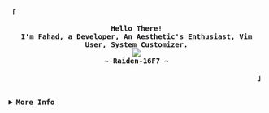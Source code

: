 <!-- Rxyhn's Aesthetic GitHub Profile -->
<div align="justify">

<!-- Profile -->
<p align="left"><strong><samp>「</samp></strong></p>
  <p align="center">
    <samp>
      <b>
        Hello There!
      <br>
        I'm Fahad, a Developer, An Aesthetic's Enthusiast, Vim User, System Customizer.
      </b>
      <br>
        <image src="https://readme-typing-svg.herokuapp.com?font=Jetbrains-Mono&size=16&color=2dfc95&center=true&width=410&height=55&lines=I+code+beautiful+and+aesthetic+apps.">
<br>
           <b>
        ~ Raiden-16F7 ~
      </b>
    </samp>
  </p>
<p align="right"><strong><samp>」</samp></strong></p>

<br>

<details>
<summary><samp><b>More Info</b></samp></summary>
<br>
          <!-- Skills and Technologies -->
<h2 align="center">💻 Skills and Technologies</h2>
<p align="center">
  <!-- React Native -->
  <img src="https://img.shields.io/badge/React_Native-20232A?style=for-the-badge&logo=react&logoColor=61DAFB"/>
  <!-- JavaScript -->
  <img src="https://img.shields.io/badge/JavaScript-323330?style=for-the-badge&logo=javascript&logoColor=F7DF1E"/>
  <!-- REST APIs -->
  <img src="https://img.shields.io/badge/REST_APIs-3EAAAF?style=for-the-badge&logo=rest&logoColor=white"/>
  <!-- Git -->
  <img src="https://img.shields.io/badge/Git-F05032?style=for-the-badge&logo=git&logoColor=white"/>
  <!-- GitHub -->
  <img src="https://img.shields.io/badge/GitHub-100000?style=for-the-badge&logo=github&logoColor=white"/>
  <!-- Node.js -->
  <img src="https://img.shields.io/badge/Node.js-43853D?style=for-the-badge&logo=node-dot-js&logoColor=white"/>
  <!-- npm -->
  <img src="https://img.shields.io/badge/npm-CB3837?style=for-the-badge&logo=npm&logoColor=white"/>
  <!-- Android -->
  <img src="https://img.shields.io/badge/Android-3DDC84?style=for-the-badge&logo=android&logoColor=white"/>
  <!-- Firebase -->
  <img src="https://img.shields.io/badge/Firebase-FFCA28?style=for-the-badge&logo=firebase&logoColor=black"/>
  <!-- Vim -->
  <img src="https://img.shields.io/badge/Vim-2dfc95?style=for-the-badge&logo=vim&logoColor=black"/>
  <!-- Figma for UI/UX Design -->
  <img src="https://img.shields.io/badge/Figma-F24E1E?style=for-the-badge&logo=figma&logoColor=white"/>
</p> 

  <h2>🛠️ My Favorite Tools</h2>
  <!-- Some badges are from https://github.com/Ileriayo/markdown-badges -->

  <h3>👨‍💻 Programming and Markup Languages</h3>

  <p>
      <a href="https://github.com/search?q=user%3ADenverCoder1+language%3Aassembly"><img alt="MIPS Assembly" src="https://custom-icon-badges.demolab.com/badge/Assembly-525252.svg?logo=asm-hex&logoColor=white"></a>
      <a href="https://github.com/search?q=user%3ADenverCoder1+language%3Abash"><img alt="Bash" src="https://img.shields.io/badge/Bash-121011.svg?logo=gnu-bash&logoColor=white"></a>
      <a href="https://github.com/search?q=user%3ADenverCoder1+language%3Ac"><img alt="C" src="https://custom-icon-badges.demolab.com/badge/C-03599C.svg?logo=c-in-hexagon&logoColor=white"></a>
      <a href="https://github.com/search?q=user%3ADenverCoder1+language%3Acpp"><img alt="C++" src="https://custom-icon-badges.demolab.com/badge/C++-9C033A.svg?logo=cpp2&logoColor=white"></a>
      <a href="https://github.com/search?q=user%3ADenverCoder1+language%3Acss"><img alt="CSS" src="https://img.shields.io/badge/CSS-1572B6.svg?logo=css3&logoColor=white"></a>
      <a href="https://github.com/search?q=user%3ADenverCoder1+language%3Ahtml"><img alt="HTML" src="https://img.shields.io/badge/HTML-E34F26.svg?logo=html5&logoColor=white"></a>
      <a href="https://github.com/search?q=user%3ADenverCoder1+language%3Ajava"><img alt="Java" src="https://custom-icon-badges.demolab.com/badge/Java-007396.svg?logo=java&logoColor=white"></a>
      <a href="https://github.com/search?q=user%3ADenverCoder1+language%3Ajavascript"><img alt="JavaScript" src="https://img.shields.io/badge/JavaScript-F7DF1E.svg?logo=javascript&logoColor=black"></a>
      <a href="https://github.com/search?q=user%3ADenverCoder1+language%3Amarkdown"><img alt="Markdown" src="https://img.shields.io/badge/Markdown-000000.svg?logo=markdown&logoColor=white"></a>
      <a href="https://github.com/search?q=user%3ADenverCoder1+language%3Ajavascript"><img alt="Node.js" src="https://img.shields.io/badge/Node.js-43853D.svg?logo=node.js&logoColor=white"></a>
  </p>

  <h3>🧰 Frameworks and Libraries</h3>

  <p>
      <a href="#"><img alt="Bootstrap" src="https://img.shields.io/badge/Bootstrap-7952B3.svg?logo=bootstrap&logoColor=white"></a>
      <a href="#"><img alt="Material Design" src="https://img.shields.io/badge/Material%20Design-0081CB.svg?logo=material-design&logoColor=white"></a>
      <a href="#"><img alt="React" src="https://img.shields.io/badge/React-20232a.svg?logo=react&logoColor=%2361DAFB"></a>
  </p>

  <h3>🗄️ Databases and Cloud Hosting</h3>

  <p>
      <a href="#"><img alt="GitHub Pages" src="https://img.shields.io/badge/GitHub%20Pages-327FC7.svg?logo=github&logoColor=white"></a>
      <a href="#"><img alt="Notion" src="https://img.shields.io/badge/Notion-010101.svg?logo=notion&logoColor=white"></a>
  </p>

  <h3>💻 Software and Tools</h3>

  <p>
      <a href="#"><img alt="NeoVim" src="https://img.shields.io/badge/Vim-3DDC84?logo=vim&logoColor=white"></a>
      <a href="#"><img alt="Adobe" src="https://img.shields.io/badge/Adobe-FF0000.svg?logo=adobe&logoColor=white"></a>
      <a href="#"><img alt="Android" src="https://img.shields.io/badge/Android-3DDC84?logo=android&logoColor=white"></a>
      <a href="#"><img alt="Android Studio" src="https://img.shields.io/badge/Android%20Studio-008678.svg?logo=android-studio&logoColor=white"></a>
      <a href="#"><img alt="Arch Linux" src="https://img.shields.io/badge/Arch%20Linux-1793D1.svg?logo=arch-linux&logoColor=white"></a>
      <a href="#"><img alt="Bitwarden" src="https://img.shields.io/badge/-Bitwarden-175DDC?logo=bitwarden&logoColor=white"></a>
      <a href="#"><img alt="Brave" src="https://img.shields.io/badge/-Brave-FB542B?logo=brave&logoColor=white"></a>
      <a href="#"><img alt="Dark Reader" src="https://img.shields.io/badge/-Dark%20Reader-141E24?logo=dark-reader&logoColor=white"></a>
      <a href="#"><img alt="Discord" src="https://img.shields.io/badge/-Discord-5865F2.svg?logo=discord&logoColor=white"></a>
      <a href="#"><img alt="Git" src="https://img.shields.io/badge/Git-F05033.svg?logo=git&logoColor=white"></a>
      <a href="#"><img alt="GitHub Desktop" src="https://img.shields.io/badge/GitHub%20Desktop-8034A9.svg?logo=github&logoColor=white"></a>
     <a href="#"><img alt="Postman" src="https://img.shields.io/badge/Postman-FF6C37?logo=postman&logoColor=white"></a>
      <a href="#"><img alt="Stack Overflow" src="https://img.shields.io/badge/-Stack%20Overflow-FE7A16?logo=stack-overflow&logoColor=white"></a>
      <a href="#"><img alt="Visual Studio Code" src="https://img.shields.io/badge/Visual%20Studio%20Code-0078d7.svg?logo=visual-studio-code&logoColor=white"></a>
  </p>

<!-- Contact Me -->
<p align="center">
  <samp>  
    You can reach me at my [<a href="mailto:fahad.rizwan07@gmail.com">Email</a>]
  </samp>
</p>

<h2></h2><br>

<h2>📘 My Top Open-Source Projects</h2>

  <!-- Repo info cards - https://github.com/anuraghazra/github-readme-stats -->
  <!-- Small repo cards (fork) - https://github.com/DenverCoder1/github-readme-stats -->
  <p align="left">
    <a href="https://github.com/Raiden-16F7/arasakavs"><img width="278" src="https://denvercoder1-github-readme-stats.vercel.app/api/pin/?username=Raiden-16F7&repo=arasakavs&theme=react&bg_color=1F222E&title_color=F85D7F&hide_border=true&icon_color=F8D866&show_icons=false&border_radius=20" alt="readme-typing-svg"></a>
    <a href="https://github.com/Raiden-16F7/catvimstartpage"><img width="278" src="https://denvercoder1-github-readme-stats.vercel.app/api/pin/?username=Raiden-16F7&repo=catvimstartpage&theme=react&bg_color=1F222E&title_color=F85D7F&hide_border=true&icon_color=F8D866&show_icons=false&border_radius=20" alt="github-readme-streak-stats"></a>
    <a href="https://github.com/Raiden-16F7/tourxpress"><img width="278" src="https://denvercoder1-github-readme-stats.vercel.app/api/pin?username=Raiden-16F7&repo=tourxpress&theme=react&bg_color=1F222E&title_color=F85D7F&hide_border=true&icon_color=F8D866&show_icons=false&border_radius=20" alt="custom-icon-badges"></a>
    <a href="https://github.com/Raiden-16F7/vegagpt"><img width="278" src="https://denvercoder1-github-readme-stats.vercel.app/api/pin/?username=Raiden-16F7&repo=vegagpt&theme=react&bg_color=1F222E&title_color=F85D7F&hide_border=true&icon_color=F8D866&show_icons=false&border_radius=20" alt="github-readme-youtube-cards"></a>
    <a href="https://github.com/Raiden-16F7/cyberpunkwebdesign"><img width="278" src="https://denvercoder1-github-readme-stats.vercel.app/api/pin/?username=Raiden-16F7&repo=cyberpunkwebdesign&theme=react&bg_color=1F222E&title_color=F85D7F&hide_border=true&icon_color=F8D866&show_icons=false&border_radius=20" alt="unedit-for-reddit"></a>
    <a href="https://github.com/Raiden-16F7/jewelleryapp"><img width="278" src="https://denvercoder1-github-readme-stats.vercel.app/api/pin/?username=Raiden-16F7&repo=jewelleryapp&theme=react&bg_color=1F222E&title_color=F85D7F&hide_border=true&icon_color=F8D866&show_icons=false" alt="unicode-formatter"></a>
</p>

<a href="https://github.com/Raiden-16F7?tab=repositories&sort=stargazers"><img alt="All Repositories" title="All Repositories" src="https://custom-icon-badges.demolab.com/badge/-Click%20Here%20For%20All%20My%20Repos-1F222E?style=for-the-badge&logoColor=white&logo=repo"/></a>



<h3>🔥 Streak Stats</h3>

  <!-- GitHub Readme Streak Stats - https://github.com/DenverCoder1/github-readme-streak-stats -->
  <p>
    <a href="https://github.com/DenverCoder1/github-readme-streak-stats">
      <img title="🔥 Get streak stats for your profile at git.io/streak-stats" alt="Raiden's streak" src="https://streak-stats.demolab.com/?user=Raiden-16F7&theme=monokai-metallian&hide_border=true&border_radius=20"/>
    </a>
  </p>

  <h3>💻 GitHub Profile Stats</h3>

  <!-- https://github.com/anuraghazra/github-readme-stats -->

  <a href="https://github.com/anuraghazra/github-readme-stats"><img alt="DenverCoder1's Github Stats" src="https://denvercoder1-github-readme-stats.vercel.app/api/?username=Raiden-16F7&show_icons=true&include_all_commits=true&count_private=true&theme=react&hide_border=true&bg_color=1F222E&title_color=F85D7F&icon_color=F8D866&border_radius=20" height="192px"/></a>
  <a href="https://github.com/anuraghazra/github-readme-stats"><img alt="DenverCoder1's Top Languages" src="https://denvercoder1-github-readme-stats.vercel.app/api/top-langs/?username=Raiden-16F7&langs_count=8&layout=compact&theme=react&hide_border=true&bg_color=1F222E&title_color=F85D7F&icon_color=F8D866&hide=Jupyter%20Notebook,Roff&border_radius=20" height="192px"/></a>
  <br/>

  <b>Note:</b> Top languages is only a metric of the languages my public code consists of and doesn't reflect experience or skill level.
  
  <!-- https://github.com/ashutosh00710/github-readme-activity-graph -->

  <a href="https://github.com/ashutosh00710/github-readme-activity-graph"><img alt="Raiden's Activity Graph" src="https://github-readme-activity-graph.vercel.app/graph/?username=Raiden-16F7&bg_color=1F222E&color=F8D866&line=F85D7F&point=FFFFFF&hide_border=true&border_radius=20" /></a>


<!-- Github Trophy -->
<div align="center">
  <table>
    <tr>
      <td><a href="#--------"><img align="center" alt="GitHub Trophy" src="https://github-trophies.vercel.app/?username=Raiden-16F7&rank=SECRET,SSS,SS,S,AAA,AA,A&row=2&column=3&margin-w=15&margin-h=15&no-frame=true&theme=nord"></a></td>
    </tr>
  </table>
</div>

<!-- Profile Views Badge -->
<p align="center">
  <samp>
  <a href="#--------">
    <img src="https://komarev.com/ghpvc/?username=raiden-16f7&label=Profile+Views&color=grey" alt="profile views" /> 
  </a>
  </samp>
</p>
</details>
</div>
